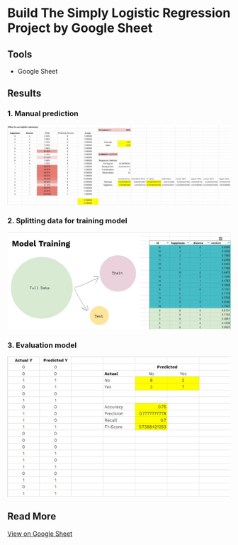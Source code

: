 # Build The Simply Logistic Regression Project by Google Sheet

## Tools
* Google Sheet 

## Results

### 1. Manual prediction
![alt text](Prediction.jpg)

### 2. Splitting data for training model
![alt text](Splitting_Training.jpg)

### 3. Evaluation model
![alt text](Evaluation.jpg)

## Read More
[View on Google Sheet](https://docs.google.com/spreadsheets/d/12jumbfku9tRdP6cRD-UBnuYk2OJ2xKoIpHTITP-ijc4/edit?usp=sharing)
